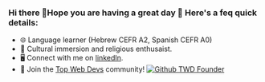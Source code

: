 ### Hi there 👋Hope you are having a great day 🤗 Here's a feq quick details:
- 🌐 Language learner (Hebrew CEFR A2, Spanish CEFR A0)
- 🌱 Cultural immersion and religious enthusaist.
- 🖥️ Connect with me on [linkedIn][4].
- 🚀 Join the [Top Web Devs][6] community!
[![Github TWD Founder](https://github.com/user-attachments/assets/2459844c-8e18-4d94-a4a2-10e7f9c1e256)][6]


[1]: <https://github.com/TISHARP?tab=repositories>
[2]: <https://data.typeracer.com/pit/profile?user=bevigilantheiscomingback>
[3]: <https://leetcode.com/u/sharpdevtrev/>
[4]: <https://www.linkedin.com/in/trevor-sharp-dev/>
[5]: <https://sharptrev.dev/>
[6]: <https://www.topwebdevs.com/>
